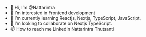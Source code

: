 - 👋 Hi, I’m @Nattarintra
- 👀 I’m interested in Frontend development
- 🌱 I’m currently learning Reactjs, Nextjs, TypeScript, JavaScript, 
- 💞️ I’m looking to collaborate on Nextjs TypeScript.
- 📫 How to reach me LinkedIn Nattarintra Thutsanti

<!---
Nattarintra/Nattarintra is a ✨ special ✨ repository because its `README.md` (this file) appears on your GitHub profile.
You can click the Preview link to take a look at your changes.
--->
